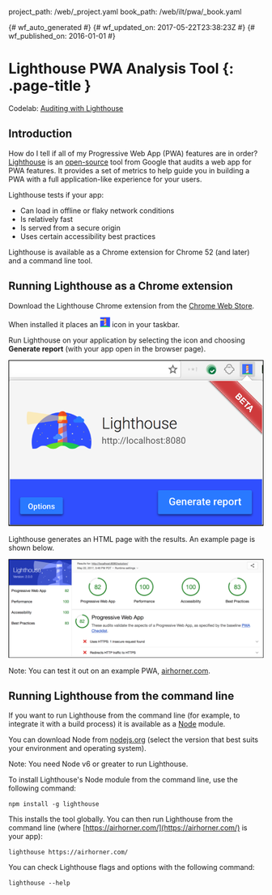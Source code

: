 project_path: /web/_project.yaml
book_path: /web/ilt/pwa/_book.yaml

{# wf_auto_generated #}
{# wf_updated_on: 2017-05-22T23:38:23Z #}
{# wf_published_on: 2016-01-01 #}


# Lighthouse PWA Analysis Tool {: .page-title }




Codelab:  [Auditing with Lighthouse](lab-auditing-with-lighthouse)

<div id="introduction"></div>


## Introduction




How do I tell if all of my Progressive Web App (PWA) features are in order?  [Lighthouse](/web/tools/lighthouse/) is an  [open-source](https://github.com/GoogleChrome/lighthouse) tool from Google that audits a web app for PWA features. It provides a set of metrics to help guide you in building a PWA with a full application-like experience for your users. 

Lighthouse tests if your app:

* Can load in offline or flaky network conditions
* Is relatively fast
* Is served from a secure origin
* Uses certain accessibility best practices

Lighthouse is available as a Chrome extension for Chrome 52 (and later) and a command line tool.

<div id="extension"></div>


## Running Lighthouse as a Chrome extension




Download the Lighthouse Chrome extension from the  [Chrome Web Store](http://chrome.google.com/webstore/detail/lighthouse/blipmdconlkpinefehnmjammfjpmpbjk). 

When installed it places an <img src="img/91e97511ef44e440.png" style="width:20px;height:20px;" alt="Lighthouse Icon ">  icon in your taskbar. 

Run Lighthouse on your application by selecting the icon and choosing __Generate report__ (with your app open in the browser page).

![Lighthouse extension showing generate report button](img/92c3177801055abb.png)

Lighthouse generates an HTML page with the results. An example page is shown below. 

![Lighthouse report](img/73be590f426d2ad4.png)



Note: You can test it out on an example PWA, <a href="https://www.airhorner.com/">airhorner.com</a>.



<div id="commandline"></div>


## Running Lighthouse from the command line




If you want to run Lighthouse from the command line (for example, to integrate it with a build process) it is available as a  [Node](https://nodejs.org/en/) module. 

You can download Node from  [nodejs.org](https://nodejs.org/en/) (select the version that best suits your environment and operating system). 



Note: You need Node v6 or greater to run Lighthouse.



To install Lighthouse's Node module from the command line, use the following command:

    npm install -g lighthouse

This installs the tool globally. You can then run Lighthouse from the command line (where  [https://airhorner.com/](https://airhorner.com/) is your app):

    lighthouse https://airhorner.com/


You can check Lighthouse flags and options with the following command:

    lighthouse --help


